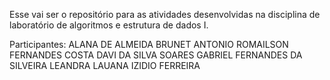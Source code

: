 Esse vai ser o repositório para as atividades desenvolvidas na disciplina de laboratório de algoritmos e estrutura de dados I.

Participantes:
 ALANA DE ALMEIDA BRUNET
 ANTONIO ROMAILSON FERNANDES COSTA
 DAVI DA SILVA SOARES
 GABRIEL FERNANDES DA SILVEIRA
 LEANDRA LAUANA IZIDIO FERREIRA
 
